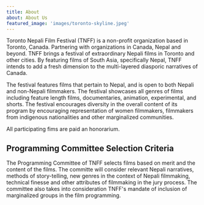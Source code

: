```yaml
---
title: About
about: About Us
featured_image: 'images/toronto-skyline.jpeg'
---
```


Toronto Nepali Film Festival (TNFF) is a non-profit organization based in Toronto, Canada.
Partnering with organizations in Canada, Nepal and beyond. 
TNFF brings a festival of extraordinary Nepali films in Toronto and other cities.
By featuring films of South Asia, specifically Nepal, TNFF intends to add a fresh dimension
to the multi-layered diasporic narratives of Canada.

The festival features films that pertain to Nepal, and is open to both Nepali and non-Nepali filmmakers.
The festival showcases all genres of films including feature length films, documentaries, animation,
experimental, and shorts. The festival encourages diversity in the overall content of its program by
encouraging representation of women filmmakers, filmmakers from indigenous nationalities and other
marginalized communities.

All participating fims are paid an honorarium.

## Programming Committee Selection Criteria

The Programming Committee of TNFF selects films based on merit and the content of the films. The 
committe will consider relevant Nepali narratives, methods of story-telling, new genres in the context
of Nepali filmmaking, technical finesse and other attributes of filmmaking in the jury process. The
committee also takes into consideration TNFF's mandate of inclusion of marginalized groups in the film
programming.